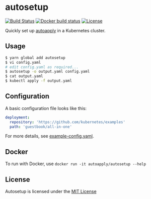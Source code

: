 # autosetup

[![Build Status](https://img.shields.io/travis/autoapply/autosetup.svg?style=flat-square)](https://travis-ci.org/autoapply/autosetup) [![Docker build status](https://img.shields.io/docker/build/autoapply/autosetup.svg?style=flat-square)](https://hub.docker.com/r/autoapply/autosetup/) [![License](https://img.shields.io/badge/license-MIT-blue.svg?style=flat-square)](https://github.com/autoapply/autosetup/blob/master/LICENSE)

Quickly set up [autoapply](https://github.com/autoapply/autoapply) in a Kubernetes cluster.

## Usage

```bash
$ yarn global add autosetup
$ vi config.yaml
# edit config.yaml as required...
$ autosetup -o output.yaml config.yaml
$ cat output.yaml
$ kubectl apply -f output.yaml
```

## Configuration

A basic configuration file looks like this:

```yaml
deployment:
  repository: 'https://github.com/kubernetes/examples'
  path: 'guestbook/all-in-one'
```

For more details, see [example-config.yaml](example-config.yaml).

## Docker

To run with Docker, use `docker run -it autoapply/autosetup --help`

## License

Autosetup is licensed under the [MIT License](LICENSE)
